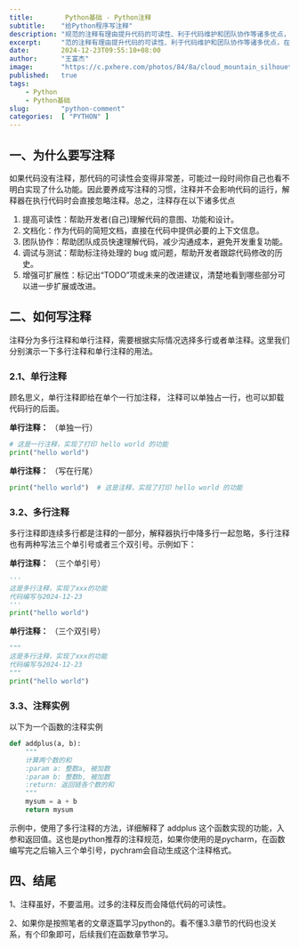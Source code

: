 ```yaml
---
title:        Python基础 - Python注释
subtitle:    "给Python程序写注释"
description: "规范的注释有理由提升代码的可读性、利于代码维护和团队协作等诸多优点，在编译Python代码过程要养成写注释的习惯。"
excerpt:     "范的注释有理由提升代码的可读性、利于代码维护和团队协作等诸多优点，在编译Python代码过程要养成写注释的习惯。"
date:        2024-12-23T09:55:10+08:00
author:      "王富杰"
image:       "https://c.pxhere.com/photos/84/8a/cloud_mountain_silhouette_outdoor_sunrise-23895.jpg!d"
published:   true
tags:
    - Python
    - Python基础
slug:        "python-comment"
categories:  [ "PYTHON" ]
---
```


## 一、为什么要写注释
如果代码没有注释，那代码的可读性会变得非常差，可能过一段时间你自己也看不明白实现了什么功能。因此要养成写注释的习惯，注释并不会影响代码的运行，解释器在执行代码时会直接忽略注释。总之，注释存在以下诸多优点

1. 提高可读性：帮助开发者(自己)理解代码的意图、功能和设计。
2. 文档化：作为代码的简短文档，直接在代码中提供必要的上下文信息。
3. 团队协作：帮助团队成员快速理解代码，减少沟通成本，避免开发重复功能。
4. 调试与测试：帮助标注待处理的 bug 或问题，帮助开发者跟踪代码修改的历史。
5. 增强可扩展性：标记出“TODO”项或未来的改进建议，清楚地看到哪些部分可以进一步扩展或改进。


## 二、如何写注释
注释分为多行注释和单行注释，需要根据实际情况选择多行或者单注释。这里我们分别演示一下多行注释和单行注释的用法。

### 2.1、单行注释
顾名思义，单行注释即给在单个一行加注释， 注释可以单独占一行，也可以卸载代码行的后面。

**单行注释：** （单独一行）
```python
# 这是一行注释，实现了打印 hello world 的功能
print("hello world")
```


**单行注释：** （写在行尾）
```python
print("hello world")  # 这是注释，实现了打印 hello world 的功能
```

### 3.2、多行注释
多行注释即连续多行都是注释的一部分，解释器执行中降多行一起忽略，多行注释也有两种写法三个单引号或者三个双引号。示例如下：

**单行注释：** （三个单引号）
```python
'''
这是多行注释，实现了xxx的功能
代码编写与2024-12-23
'''
print("hello world")
```

**单行注释：** （三个双引号）
```python
"""
这是多行注释，实现了xxx的功能
代码编写与2024-12-23
"""
print("hello world")
```

### 3.3、注释实例
以下为一个函数的注释实例
```python
def addplus(a, b):
    """
    计算两个数的和
    :param a: 整数a, 被加数
    :param b: 整数b, 被加数
    :return: 返回链各个数的和
    """
    mysum = a + b
    return mysum
```
示例中，使用了多行注释的方法，详细解释了 addplus 这个函数实现的功能，入参和返回值。这也是python推荐的注释规范，如果你使用的是pycharm，在函数编写完之后输入三个单引号，pychram会自动生成这个注释格式。

## 四、结尾
1、注释虽好，不要滥用。过多的注释反而会降低代码的可读性。

2、如果你是按照笔者的文章逐篇学习python的。看不懂3.3章节的代码也没关系，有个印象即可，后续我们在函数章节学习。